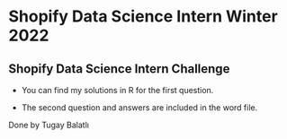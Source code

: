 # Shopify Data Science Intern Winter 2022
## Shopify Data Science Intern Challenge

- You can find my solutions in R for the first question. 

- The second question and answers are included in the word file. 

Done by Tugay Balatlı
